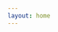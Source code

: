 ```yaml
---
layout: home
---
```


<script setup lang="ts">
  import { ref, onMounted } from "vue"
  import IframeResizer from '@iframe-resizer/vue/sfc'
  import { useRoute, useRouter } from 'vitepress'
  import { useData } from 'vitepress'
  import lists from "./list.json"
  import { getUrlParam } from "./../utils/index.js"

  const { site } = useData()
  const base = site.value.base
  console.log(base, "base--")
  const route = useRoute();
  const width =window.innerWidth;
  const height = window.innerHeight - 80;

  const type = ref("")
  const group = ref("")
  const url = ref("")

  onMounted(() => {
    type.value = getUrlParam("type") || "";
    group.value = getUrlParam("group") || "";
    const groupList = lists.find(item => item.group === group.value);
    const list = groupList.list;
    const item = list.find(item => item.key === type.value);
    const path = `${window.location.origin}${base}html/${group.value}/${item.value}`;
    url.value = path || "404.html";
  })
</script>
<iframe
  id="myFrame"
  :src="url"
  :width="'100%'"
  :height="height"
  frameborder="0">
</iframe>
